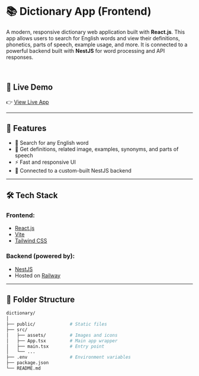 # 📚 Dictionary App (Frontend)

A modern, responsive dictionary web application built with **React.js**. This app allows users to search for English words and view their definitions, phonetics, parts of speech, example usage, and more. It is connected to a powerful backend built with **NestJS** for word processing and API responses.

<br>

## 🚀 Live Demo

👉 [View Live App](https://dictionary-three-liart.vercel.app/) 

---

## 🧠 Features

- 🔎 Search for any English word
- 📖 Get definitions, related image, examples, synonyms, and parts of speech
- ⚡ Fast and responsive UI
- 🔌 Connected to a custom-built NestJS backend

---

## 🛠 Tech Stack

### Frontend:
- [React.js](https://reactjs.org/)
- [Vite](https://vitejs.dev/) 
- [Tailwind CSS](https://tailwindcss.com/) 

### Backend (powered by):
- [NestJS](https://nestjs.com/)
- Hosted on [Railway](https://railway.app/)

---

## 📁 Folder Structure

```bash
dictionary/
│
├── public/             # Static files
├── src/          
│   ├── assets/         # Images and icons
│   ├── App.tsx         # Main app wrapper
│   ├── main.tsx        # Entry point
│   └── ...
├── .env                # Environment variables
├── package.json
└── README.md
